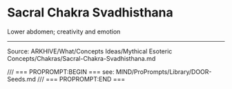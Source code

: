 # Sacral Chakra Svadhisthana

Lower abdomen; creativity and emotion

---
Source: ARKHIVE/What/Concepts Ideas/Mythical Esoteric Concepts/Chakras/Sacral-Chakra-Svadhisthana.md

/// === PROPROMPT:BEGIN ===
see: MIND/ProPrompts/Library/DOOR-Seeds.md
/// === PROPROMPT:END ===
